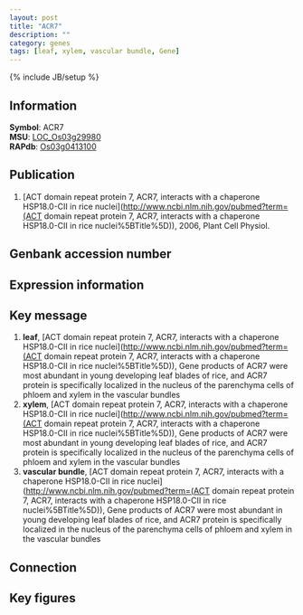 ```yaml
---
layout: post
title: "ACR7"
description: ""
category: genes
tags: [leaf, xylem, vascular bundle, Gene]
---
```

{% include JB/setup %}

## Information
__Symbol__: ACR7  
__MSU__: [LOC_Os03g29980](http://rice.plantbiology.msu.edu/cgi-bin/ORF_infopage.cgi?orf=LOC_Os03g29980)  
__RAPdb__: [Os03g0413100](http://rapdb.dna.affrc.go.jp/viewer/gbrowse_details/irgsp1?name=Os03g0413100)  

## Publication
1. [ACT domain repeat protein 7, ACR7, interacts with a chaperone HSP18.0-CII in rice nuclei](http://www.ncbi.nlm.nih.gov/pubmed?term=(ACT domain repeat protein 7, ACR7, interacts with a chaperone HSP18.0-CII in rice nuclei%5BTitle%5D)), 2006, Plant Cell Physiol.

## Genbank accession number

## Expression information

## Key message
1. __leaf__, [ACT domain repeat protein 7, ACR7, interacts with a chaperone HSP18.0-CII in rice nuclei](http://www.ncbi.nlm.nih.gov/pubmed?term=(ACT domain repeat protein 7, ACR7, interacts with a chaperone HSP18.0-CII in rice nuclei%5BTitle%5D)),  Gene products of ACR7 were most abundant in young developing leaf blades of rice, and ACR7 protein is specifically localized in the nucleus of the parenchyma cells of phloem and xylem in the vascular bundles
2. __xylem__, [ACT domain repeat protein 7, ACR7, interacts with a chaperone HSP18.0-CII in rice nuclei](http://www.ncbi.nlm.nih.gov/pubmed?term=(ACT domain repeat protein 7, ACR7, interacts with a chaperone HSP18.0-CII in rice nuclei%5BTitle%5D)),  Gene products of ACR7 were most abundant in young developing leaf blades of rice, and ACR7 protein is specifically localized in the nucleus of the parenchyma cells of phloem and xylem in the vascular bundles
3. __vascular bundle__, [ACT domain repeat protein 7, ACR7, interacts with a chaperone HSP18.0-CII in rice nuclei](http://www.ncbi.nlm.nih.gov/pubmed?term=(ACT domain repeat protein 7, ACR7, interacts with a chaperone HSP18.0-CII in rice nuclei%5BTitle%5D)),  Gene products of ACR7 were most abundant in young developing leaf blades of rice, and ACR7 protein is specifically localized in the nucleus of the parenchyma cells of phloem and xylem in the vascular bundles

## Connection

## Key figures


